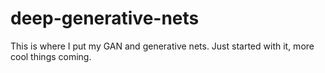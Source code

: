 # deep-generative-nets

This is where I put my GAN and generative nets. Just started with it, more cool things coming.
